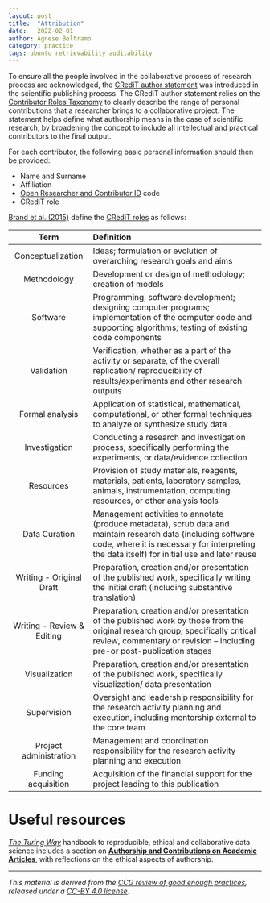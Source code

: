 ```yaml
---
layout: post
title:  "Attribution"
date:   2022-02-01
author: Agnese Beltramo
category: practice
tags: ubuntu retrievability auditability
---
```


To ensure all the people involved in the collaborative process of  research process are acknowledged,
the [CRediT author statement][1] was introduced in the scientific publishing process.
The CRediT author statement relies on the [Contributor Roles Taxonomy][2] to clearly describe the range of personal contributions that a researcher brings to a collaborative project.
The statement helps define what authorship means in the case of scientific research, by broadening the concept to include all intellectual and practical contributors to the final output.

For each contributor, the following basic personal information should then be provided:

- Name and Surname
- Affiliation
- [Open Researcher and Contributor ID][3] code
- CRediT role

[Brand et al. (2015)][2] define the [CRediT roles][2] as follows:

| Term | Definition|
| :--: | :-------- |
| Conceptualization | Ideas; formulation or evolution of overarching research goals and aims|
| Methodology | Development or design of methodology; creation of models|
| Software | Programming, software development; designing computer programs; implementation of the computer code and supporting algorithms; testing of existing code components|
| Validation | Verification, whether as a part of the activity or separate, of the overall replication/ reproducibility of results/experiments and other research outputs |
| Formal analysis | Application of statistical, mathematical, computational, or other formal techniques to analyze or synthesize study data |
| Investigation | Conducting a research and investigation process, specifically performing the experiments, or data/evidence collection |
| Resources | Provision of study materials, reagents, materials, patients, laboratory samples, animals, instrumentation, computing resources, or other analysis tools |
| Data Curation | Management activities to annotate (produce metadata), scrub data and maintain research data (including software code, where it is necessary for interpreting the data itself) for initial use and later reuse|
| Writing - Original Draft | Preparation, creation and/or presentation of the published work, specifically writing the initial draft (including substantive translation) |
| Writing - Review & Editing | Preparation, creation and/or presentation of the published work by those from the original research group, specifically critical review, commentary or revision – including pre-or post-publication stages |
| Visualization | Preparation, creation and/or presentation of the published work, specifically visualization/ data presentation |
| Supervision | Oversight and leadership responsibility for the research activity planning and execution, including mentorship external to the core team |
| Project administration | Management and coordination responsibility for the research activity planning and execution |
| Funding acquisition | Acquisition of the financial support for the project leading to this publication |

# Useful resources
[*The Turing Way*](https://the-turing-way.netlify.app/welcome.html) handbook to reproducible, ethical and collaborative data science includes a section on [**Authorship and Contributions on Academic Articles**][6], with reflections on the ethical aspects of authorship.

------------
*This material is derived from the [CCG review of good enough practices][4], released under a [CC-BY 4.0 license][5].*

[1]: https://www.elsevier.com/authors/policies-and-guidelines/credit-author-statement

[2]: https://onlinelibrary.wiley.com/doi/10.1087/20150211 "Brand, A., Allen, L., Altman, M., Hlava, M., Scott, J., 2015. Beyond authorship: attribution, contribution, collaboration and credit. *Learned Publishing*, 28: 151–155. DOI:10.1087/20150211"

[3]: https://orcid.org/

[4]: https://doi.org/10.5281/zenodo.5911546 "Usher, William, Beltramo, Agnese, Gardumi, Francesco, Martin, Viktoria, & Petrarulo, Luca. (2022). CCG Platform - Body of Knowledge: Review of Good Practice (1.3). Zenodo. https://doi.org/10.5281/zenodo.5911546"

[5]: https://creativecommons.org/licenses/by/4.0/legalcode
[6]: https://the-turing-way.netlify.app/communication/aa.html